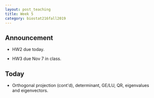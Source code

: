 ```yaml
---
layout: post_teaching
title: Week 5
category: biostat216fall2019
---
```


## Announcement

* HW2 due today.

* HW3 due Nov 7 in class. 

## Today

* Orthogonal projection (cont'd), determinant, GE/LU, QR, eigenvalues and eigenvectors.
